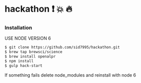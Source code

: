 # hackathon :exclamation: :boom: :fire:

### Installation
USE NODE VERSION 6

```sh
$ git clone https://github.com/sid7995/hackathon.git
$ brew tap brewsci/science
$ brew install openalpr
$ npm install
$ gulp hack-start
```
If something fails
delete node_modules and reinstall with node 6